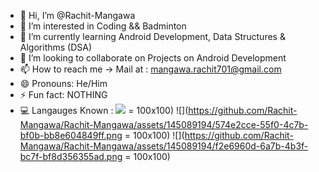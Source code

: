 - 👋 Hi, I’m @Rachit-Mangawa
- 👀 I’m interested in Coding && Badminton
- 🌱 I’m currently learning Android Development, Data Structures & Algorithms (DSA)
- 💞️ I’m looking to collaborate on Projects on Android Development
- 📫 How to reach me -> Mail at : mangawa.rachit701@gmail.com
- 😄 Pronouns: He/Him
- ⚡ Fun fact: NOTHING
- 💻 Langauges Known :
  ![](https://imgs.search.brave.com/HzZ17BX4Yv1v10M2Rfos2av6ztYuRzlCK2qP73Apbk/rs:fit:500:0:0:0/g:ce/aHR0cHM6Ly9sb2dv/cy1kb3dubG9hZC5j/b20vd3AtY29udGVu/dC91cGxvYWRzLzIw/MjIvMTEvQ19Mb2dv/LTYyMng3MDAucG5n.png) = 100x100)
  ![](https://github.com/Rachit-Mangawa/Rachit-Mangawa/assets/145089194/574e2cce-55f0-4c7b-bf0b-bb8e604849ff.png = 100x100)
  ![](https://github.com/Rachit-Mangawa/Rachit-Mangawa/assets/145089194/f2e6960d-6a7b-4b3f-bc7f-bf8d356355ad.png = 100x100)




<!---
Rachit-Mangawa/Rachit-Mangawa is a ✨ special ✨ repository because its `README.md` (this file) appears on your GitHub profile.
You can click the Preview link to take a look at your changes.
--->
